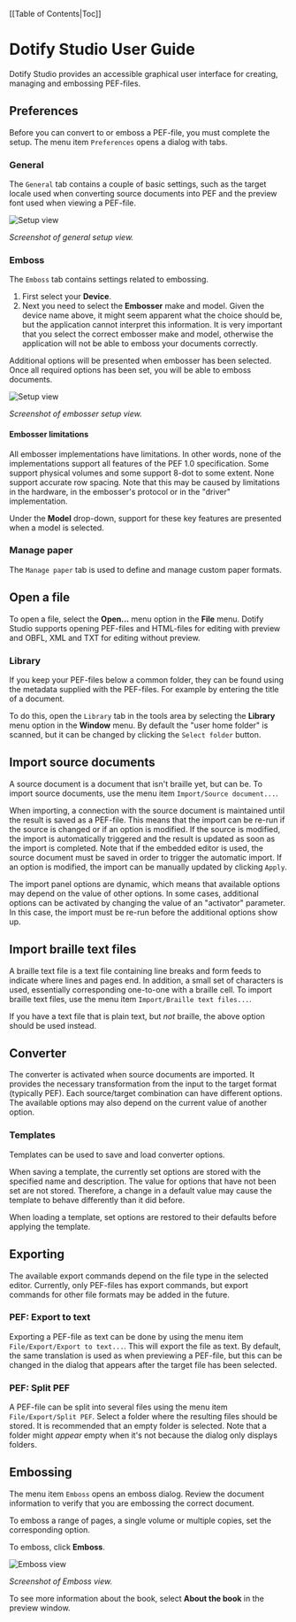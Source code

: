 [[Table of Contents|Toc]]

# Dotify Studio User Guide #
Dotify Studio provides an accessible graphical user interface for creating, managing and embossing PEF-files.

## Preferences ##
Before you can convert to or emboss a PEF-file, you must complete the setup. The menu item `Preferences` opens a dialog with tabs.

### General ###
The `General` tab contains a couple of basic settings, such as the target locale used when converting source documents into PEF and the preview font used when viewing a PEF-file.

![Setup view](images/GeneralSetup.png)

_Screenshot of general setup view._ 

### Emboss ###
The `Emboss` tab contains settings related to embossing. 
 1. First select your **Device**. 
 1. Next you need to select the **Embosser** make and model. Given the device name above, it might seem apparent what the choice should be, but the application cannot interpret this information. It is very important that you select the correct embosser make and model, otherwise the application will not be able to emboss your documents correctly.

Additional options will be presented when embosser has been selected. Once all required options has been set, you will be able to emboss documents.

![Setup view](images/EmbosserSetup.png)

_Screenshot of embosser setup view._

#### Embosser limitations ####
All embosser implementations have limitations. In other words, none of the implementations support
all features of the PEF 1.0 specification. Some support physical volumes and some support
8-dot to some extent. None support accurate row spacing. Note that this may be caused by limitations
in the hardware, in the embosser's protocol or in the "driver" implementation.

Under the **Model** drop-down, support for these key features are presented when a model is selected.   

### Manage paper ###
The `Manage paper` tab is used to define and manage custom paper formats.

## Open a file ##
To open a file, select the **Open...** menu option in the **File** menu. Dotify Studio supports 
opening PEF-files and HTML-files for editing with preview and OBFL, XML and TXT for editing without preview.

### Library ###
If you keep your PEF-files below a common folder, they can be found using the metadata supplied with the PEF-files.
For example by entering the title of a document.

To do this, open the `Library` tab in the tools area by selecting the **Library** menu option in the **Window** menu. By default
the "user home folder" is scanned, but it can be changed by clicking the `Select folder` button.

## Import source documents ##

A source document is a document that isn't braille yet, but can be. To import source documents, use the menu item `Import/Source document...`. 

When importing, a connection with the source document is maintained until the result is saved as a PEF-file. 
This means that the import can be re-run if the source is changed or if an option is modified. If the source is modified, the import
is automatically triggered and the result is updated as soon as the import is completed. Note that if the embedded editor is used, the source
document must be saved in order to trigger the automatic import. If an option is modified, the import can be manually updated by clicking `Apply`.

The import panel options are dynamic, which means that available options may depend on the value of other options. In
some cases, additional options can be activated by changing the value of an "activator" parameter. In this case, the import
must be re-run before the additional options show up.

## Import braille text files ##
A braille text file is a text file containing line breaks and form feeds to indicate where lines and pages end. In addition,
a small set of characters is used, essentially corresponding one-to-one with a braille cell. To import braille text
files, use the menu item `Import/Braille text files...`.

If you have a text file that is plain text, but _not_ braille, the above option should be used instead.

## Converter
The converter is activated when source documents are imported. It provides the necessary transformation from the input to the target format (typically PEF). Each source/target combination can have different options. The available options may also depend on the current value of another option.

### Templates
Templates can be used to save and load converter options.

When saving a template, the currently set options are stored with the specified name and description. The value for options that have not been set are not stored. Therefore, a change in a default value may cause the template to behave differently than it did before.

When loading a template, set options are restored to their defaults before applying the template.

## Exporting ##
The available export commands depend on the file type in the selected editor. Currently, only PEF-files has export commands, but export commands for other file formats may be added in the future.

### PEF: Export to text ###
Exporting a PEF-file as text can be done by using the menu item `File/Export/Export to text...`. This will export the file as text. By default, the same translation is used as when previewing a PEF-file, but this can be changed in the dialog that appears after the target file has been selected.

### PEF: Split PEF ###

A PEF-file can be split into several files using the menu item `File/Export/Split PEF`. Select a folder where the resulting files should be stored. It is recommended that an empty folder is selected. Note that a folder might _appear_ empty when it's not because the dialog only displays folders.

## Embossing ##
The menu item `Emboss` opens an emboss dialog. Review the document information to verify that you are embossing the correct document.

To emboss a range of pages, a single volume or multiple copies, set the corresponding option.

To emboss, click **Emboss**.

![Emboss view](images/EmbossView.png)

_Screenshot of Emboss view._

To see more information about the book, select **About the book** in the preview window.
